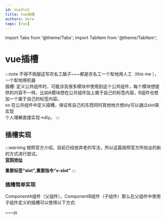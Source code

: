```yaml
---
id: VueSlot
title: Vue插槽
authors: Hare
tags: [vue]
---
```

import Tabs from '@theme/Tabs';
import TabItem from '@theme/TabItem';

# vue插槽

:::note
不得不佩服这写农名工脑子~~~都是农名工一个犁地用人工（this me ），一个犁地用机器<br/>
插槽: 定义公共组件时，可能涉及很多模块中使用到这个公共组件，每个模块想提供的内容不一样。比如A模块想在公共组件加上属于自己的标签内容，B组件也想加一个属于自己的标签内容。<br/>
so 在公共组件中定义插槽，保证有自己的东西同时其他地方想diy可以通过slot来实现<br/>
个人理解直接实现->diy。
:::

## 插槽实现

:::warning
按照官方介绍，目前已经放弃老的写法，所以这篇按照官方所给出的新的方式进行尝试。<br/>
**[官网地址](https://v2.cn.vuejs.org/v2/guide/components-slots.html)**

**重要标签"slot",重要指令"v-slot"**
:::

### 插槽简单实现
ComponentA组件（父组件），ComponentB组件（子组件）那么在父组件中使用子组件定义的插槽可以使用以下方式:<br/>

<Tabs>
  <TabItem value="子组件" label="子组件" default>
    ~~~js
    <template>
        <div class="SoltComponent">
            <h2>我是子组件</h2>
            <span>这就是我的子组件</span>

            <!-- 直接在子组件定义slot标签  -->
            <slot></slot>
        </div>
    </template>
    <script>
        export default {
        name: 'SoltComponent',
        data() {
            return {
        }｝
    </script>
    ~~~
  </TabItem>
  <TabItem value="父组件" label="父组件">
    ~~~js
        <!-- 父组件使用子组件的时候，直接在子组件标签中加入你想加入的内容    -->
        <SoltComponent><button>这是我第二个插槽</button></SoltComponent>
    ~~~
  </TabItem>
</Tabs>

:::warning
子组件slot标签中会有一些原内容，在父组件定义后会覆盖掉子组件中的内容
:::

### 具名插槽
见名知意当子组件定义了很多插槽，就要取名字。保证父组件使用时不再那么迷茫~~~~

<Tabs>
  <TabItem value="子组件" label="子组件" default>
    ~~~js
    <template>
      <div class="SoltComponent">
          <h2>我是子组件</h2>
          <span>这就是我的子组件</span>
          <slot name="left"></slot>
          <slot name="center"></slot>
          <slot name="right"></slot>
      </div>
    </template>
    ~~~
  </TabItem>
  <TabItem value="父组件" label="父组件">
    ~~~js
        <!-- 父组件使用子组件的时候，需要添加template标签 并带上v-slot  -->
        <SoltComponent>
            <template v-slot:left>
                <button>这是left子组件的slot</button>
            </template>
        </SoltComponent>
        <SoltComponent>
          <template v-slot:right>
            <button>这是right子组件的slot</button>
          </template>
        </SoltComponent>
    ~~~
  </TabItem>
</Tabs>

:::warning
v-slot指令必须要在template标签中，同时v-slot也是有语法糖的"#"。比如#left，#right，#center                                         
:::

### 作用域插槽
简单理解就是在父组件中使用子组件插槽，并获取子组件中的变量值。请看以下例子:

<Tabs>
  <TabItem value="子组件" label="子组件" default>
    ~~~js
        <template>
          <div class="SlotScopeComponent">
              <!--  这个属性名称自定义 -->
              <slot :data="arrayParam">
                  <ul>
                    <li v-for="item in arrayParam" :key="item">{{item}}</li>
                  </ul>
              </slot>
          </div>
    </template>

    <script>
    export default {
      name: 'SlotScopeComponent',
      data() {
        return {
          arrayParam:['帅哥','美女','鸭子']
        };
      }
    };
    </script>
    ~~~
  </TabItem>
  <TabItem value="父组件" label="父组件">
    ~~~js
        <SlotScopeComponent>
          <!--父组件使用时接收，直接点就可以了。-->
          <template #default="param">
            <span v-for="item in param.data" :key="item">{{item}}</span>
          </template>
        </SlotScopeComponent>
    ~~~
  </TabItem>
</Tabs>

